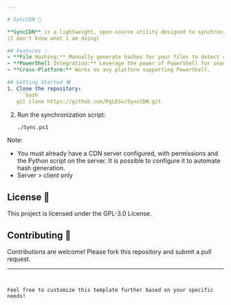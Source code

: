 ```yaml
---

# SyncCDN 🚀

**SyncCDN** is a lightweight, open-source utility designed to synchronize content across multiple CDN endpoints efficiently. It automates the process of hashing and updating files, ensuring your CDN is always up-to-date with the latest changes.
(I don't know what i am doing)

## Features ✨
- **File Hashing:** Manually generate hashes for your files to detect changes with the python script in your server.
- **PowerShell Integration:** Leverage the power of PowerShell for seamless automation.
- **Cross-Platform:** Works on any platform supporting PowerShell.

## Getting Started 🛠️
1. Clone the repository:
   ```bash
   git clone https://github.com/PgLESv/SyncCDN.git
   ```
2. Run the synchronization script:
   ```bash
   ./Sync.ps1
   ```
Note: 
- You must already have a CDN server configured, with permissions and the Python script on the server. It is possible to configure it to automate hash generation.
- Server > client only

## License 📄
This project is licensed under the GPL-3.0 License.

## Contributing 🤝
Contributions are welcome! Please fork this repository and submit a pull request.

---
```


Feel free to customize this template further based on your specific needs!
